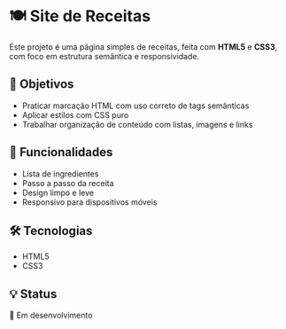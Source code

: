 # 🍽️ Site de Receitas

Este projeto é uma página simples de receitas, feita com **HTML5** e **CSS3**, com foco em estrutura semântica e responsividade.

## 🌟 Objetivos
- Praticar marcação HTML com uso correto de tags semânticas
- Aplicar estilos com CSS puro
- Trabalhar organização de conteúdo com listas, imagens e links

## 📌 Funcionalidades
- Lista de ingredientes
- Passo a passo da receita
- Design limpo e leve
- Responsivo para dispositivos móveis

## 🛠️ Tecnologias
- HTML5
- CSS3

## 💡 Status
🚧 Em desenvolvimento
